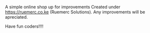 A simple online shop up for improvements
Created under https://ruemerc.co.ke (Ruemerc Solutions).
Any improvements will be apreciated.

Have fun coders!!!!
